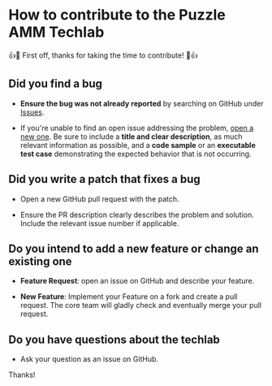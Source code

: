# How to contribute to the Puzzle AMM Techlab

:+1::tada: First off, thanks for taking the time to contribute! :tada::+1:


## Did you find a bug

* **Ensure the bug was not already reported** by searching on GitHub under [Issues](/../../issues).

* If you're unable to find an open issue addressing the problem, [open a new one](/../../issues/new). Be sure to include a **title and clear description**, as much relevant information as possible, and a **code sample** or an **executable test case** demonstrating the expected behavior that is not occurring.


## Did you write a patch that fixes a bug

* Open a new GitHub pull request with the patch.

* Ensure the PR description clearly describes the problem and solution. Include the relevant issue number if applicable.


## Do you intend to add a new feature or change an existing one

* **Feature Request**: open an issue on GitHub and describe your feature.

* **New Feature**: Implement your Feature on a fork and create a pull request. The core team will gladly check and eventually merge your pull request.


## Do you have questions about the techlab

* Ask your question as an issue on GitHub.

Thanks!
